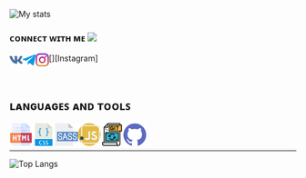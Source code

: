 ![My stats](https://github-readme-stats.vercel.app/api?username=narekmagtaghyan&show_icons=true&count_private=true&theme=algolia)


### ᴄᴏɴɴᴇᴄᴛ ᴡɪᴛʜ ᴍᴇ <img src="https://media.giphy.com/media/VgCDAzcKvsR6OM0uWg/giphy.gif" width="50">

[<img align="left" alt="VK" width="23px" src="icons/socials/vk.svg" />][VK]
[<img align="left" alt="Telegram" width="23px" src="icons/socials/telegram.svg" />][Telegram]
[<img align="left" alt="Instagram" width="23px" src="icons/socials/instagram.svg" />][Instagram]

<br/>

## ʟᴀɴɢᴜᴀɢᴇꜱ ᴀɴᴅ ᴛᴏᴏʟꜱ

<img align="left" alt="HTML5" width="40px" src="icons/skills/html.svg" />
<img align="left" alt="CSS3" width="40px" src="icons/skills/css.svg" />
<img align="left" alt="Sass" width="40px" src="icons/skills/sass.svg" />
<img align="left" alt="JavaScript" width="40px" src="icons/skills/javascript.svg" />
<img align="left" alt="Git" width="40px" src="icons/skills/git.svg" />
<img align="left" alt="GitHub" width="40px" src="icons/skills/github.svg" />

<br/>
<br/>


[VK]: https://vk.com/narekmag
[Telegram]: https://t.me/narekmag

<hr/>

![Top Langs](https://github-readme-stats.vercel.app/api/top-langs/?username=narekmagtaghyan)
